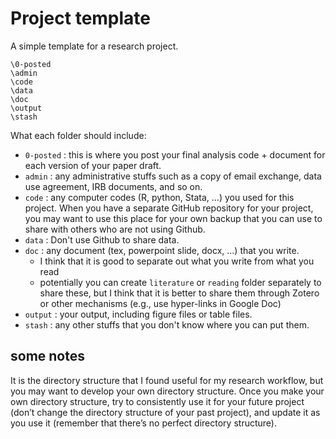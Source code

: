 # Project template

A simple template for a research project. 

```
\0-posted
\admin
\code
\data
\doc
\output
\stash
```

What each folder should include:

* `0-posted` : this is where you post your final analysis code + document for each version of your paper draft.
* `admin` : any administrative stuffs such as a copy of email exchange, data use agreement, IRB documents, and so on.
* `code` : any computer codes (R, python, Stata, …) you used for this project. When you have a separate GitHub repository for your project, you may want to use this place for your own backup that you can use to share with others who are not using Github.
* `data` : Don't use Github to share data.
* `doc` : any document (tex, powerpoint slide, docx, ...) that you write.
  + I think that it is good to separate out what you write from what you read
  + potentially you can create `literature` or `reading` folder separately to share these, but I think that it is better to share them through Zotero or other mechanisms (e.g., use hyper-links in Google Doc)
* `output` : your output, including figure files or table files. 
* `stash` : any other stuffs that you don't know where you can put them. 

## some notes
It is the directory structure that I found useful for my research workflow, but you may want to develop your own directory structure. Once you make your own directory structure, try to consistently use it for your future project (don’t change the directory structure of your past project), and update it as you use it (remember that there’s no perfect directory structure). 


